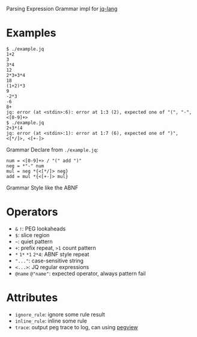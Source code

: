 Parsing Expression Grammar impl for [jq-lang]

# Examples
```
$ ./example.jq
1+2
3
3*4
12
2*3+3*4
18
(1+2)*3
9
-2*3
-6
8+
jq: error (at <stdin>:6): error at 1:3 (2), expected one of "(", "-", <[0-9]+>
$ ./example.jq
2+3*(4
jq: error (at <stdin>:1): error at 1:7 (6), expected one of ")", <[*/]>, <[+-]>
```

Grammar Declare from `./example.jq`:

```abnf
num = <[0-9]+> / "(" add ")"
neg = *"-" num
mul = neg *{<[*/]> neg}
add = mul *{<[+-]> mul}
```

Grammar Style like the ABNF

# Operators
- `&` `!`: PEG lookaheads
- `$`: slice region
- `~`: quiet pattern
- `+`: prefix repeat, `>1` count pattern
- `*` `1*` `*1` `2*4`: ABNF style repeat
- `"..."`: case-sensitive string
- `<...>`: JQ regular expressions
- `@name` `@"name"`: expected operator, always pattern fail

# Attributes
- `ignore_rule`: ignore some rule result
- `inline_rule`: inline some rule
- `trace`: output peg trace to log, can using [pegview]

[jq-lang]: https://github.com/jqlang/jq
[pegview]: https://github.com/A4-Tacks/pegview

